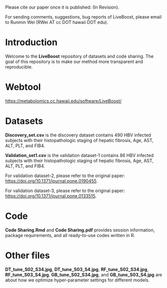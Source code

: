 Please cite our paper once it is published: (In Revision).

For sending comments, suggestions, bug reports of LiveBoost, please email to Runmin Wei (RWei AT cc DOT hawaii DOT edu).

# Introduction
Welcome to the **LiveBoost** repository of datasets and code sharing.
The goal of this repository is to make our method more transparent and reproducible.

# Webtool
https://metabolomics.cc.hawaii.edu/software/LiveBoost/

# Datasets
**Discovery_set.csv** is the discovery dataset contains 490 HBV infected subjects with their histopathologic staging of hepatic fibrosis, Age, AST, ALT, PLT, and FIB4.

**Validation_set1.csv** is the validation dataset-1 contains 86 HBV infected subjects with their histopathologic staging of hepatic fibrosis, Age, AST, ALT, PLT, and FIB4.

For validation dataset-2, please refer to the original paper: https://doi.org/10.1371/journal.pone.0190455.

For validation dataset-3, please refer to the original paper: https://doi.org/10.1371/journal.pone.0133515.

# Code
**Code Sharing.Rmd** and **Code Sharing.pdf** provides session information, package requirements, and all ready-to-use codes written in R.

# Other files
**DT_tune_S02_S34.jpg**, **DT_tune_S03_S4.jpg**, **RF_tune_S02_S34.jpg**, **RF_tune_S03_S4.jpg**, **GB_tune_S02_S34.jpg**, and **GB_tune_S03_S4.jpg** are about how we optimize hyper-parameter settings for different models.

